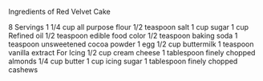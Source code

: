 Ingredients of Red Velvet Cake

8 Servings
1 1/4 cup all purpose flour
1/2 teaspoon salt
1 cup sugar
1 cup Refined oil
1/2 teaspoon edible food color
1/2 teaspoon baking soda
1 teaspoon unsweetened cocoa powder
1 egg
1/2 cup buttermilk
1 teaspoon vanilla extract
For Icing
1/2 cup cream cheese
1 tablespoon finely chopped almonds
1/4 cup butter
1 cup icing sugar
1 tablespoon finely chopped cashews
